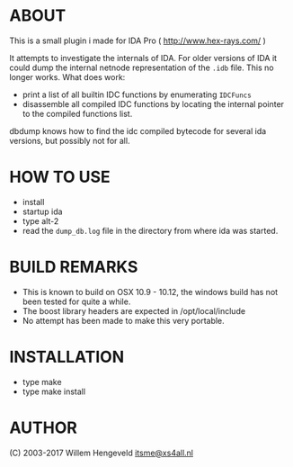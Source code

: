 ABOUT
=====

This is a small plugin i made for IDA Pro ( http://www.hex-rays.com/ )

It attempts to investigate the internals of IDA.
For older versions of IDA it could dump the internal netnode
representation of the `.idb` file. This no longer works.
What does work:
* print a list of all builtin IDC functions by enumerating `IDCFuncs`
* disassemble all compiled IDC functions by locating the internal pointer
   to the compiled functions list.

dbdump knows how to find the idc compiled bytecode for several ida
versions, but possibly not for all.

HOW TO USE
=====

* install
* startup ida
* type alt-2
* read the `dump_db.log` file in the directory from where ida was started.


BUILD REMARKS
=====


* This is known to build on OSX 10.9 - 10.12, the windows build has not been tested for quite a while.
* The boost library headers are expected in /opt/local/include
* No attempt has been made to make this very portable.


INSTALLATION
=====

* type make
* type make install


AUTHOR
=====

(C) 2003-2017 Willem Hengeveld <itsme@xs4all.nl>

